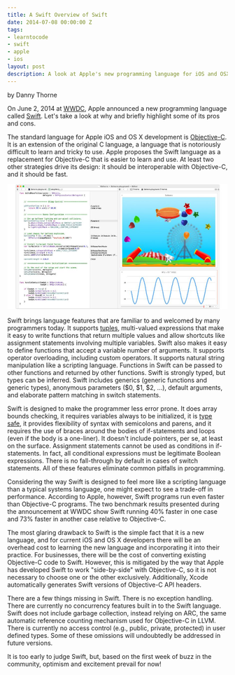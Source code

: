 ```yaml
---
title: A Swift Overview of Swift
date: 2014-07-08 00:00:00 Z
tags:
- learntocode
- swift
- apple
- ios
layout: post
description: A look at Apple's new programming language for iOS and OSX, Swift
---
```


by Danny Thorne

On June 2, 2014 at [WWDC](https://developer.apple.com/videos/wwdc/2014/), Apple announced a new programming language called [Swift](https://developer.apple.com/swift/). Let's take a look at why and briefly highlight some of its pros and cons.

The standard language for Apple iOS and OS X development is [Objective-C](http://en.wikipedia.org/wiki/Objective-C). It is an extension of the original C language, a language that is notoriously difficult to learn and tricky to use. Apple proposes the Swift language as a replacement for Objective-C that is easier to learn and use. At least two other strategies drive its design: it should be interoperable with Objective-C, and it should be fast.

![Swift playground, image from Apple &copy;](/img/blog/swift_overview_0.jpg)

<!--more-->

Swift brings language features that are familiar to and welcomed by many programmers today. It supports [tuples](http://en.wikipedia.org/wiki/Tuple), multi-valued expressions that make it easy to write functions that return multiple values and allow shortcuts like assignment statements involving multiple variables. Swift also makes it easy to define functions that accept a variable number of arguments. It supports operator overloading, including custom operators. It supports natural string manipulation like a scripting language. Functions in Swift can be passed to other functions and returned by other functions. Swift is strongly typed, but types can be inferred. Swift includes generics (generic functions and generic types), anonymous parameters ($0, $1, $2, ...), default arguments, and elaborate pattern matching in switch statements.

Swift is designed to make the programmer less error prone. It does array bounds checking, it requires variables always to be initialized, it is [type safe](http://en.wikipedia.org/wiki/Type_safety), it provides flexibility of syntax with semicolons and parens, and it requires the use of braces around the bodies of if-statements and loops (even if the body is a one-liner). It doesn't include pointers, per se, at least on the surface. Assignment statements cannot be used as conditions in if-statements. In fact, all conditional expressions must be legitimate Boolean expressions. There is no fall-through by default in cases of switch statements. All of these features eliminate common pitfalls in programming.

Considering the way Swift is designed to feel more like a scripting language than a typical systems language, one might expect to see a trade-off in performance. According to Apple, however, Swift programs run even faster than Objective-C programs. The two benchmark results presented during the announcement at WWDC show Swift running 40% faster in one case and 73% faster in another case relative to Objective-C.

The most glaring drawback to Swift is the simple fact that it is a new language, and for current iOS and OS X developers there will be an overhead cost to learning the new language and incorporating it into their practice. For businesses, there will be the cost of converting existing Objective-C code to Swift. However, this is mitigated by the way that Apple has developed Swift to work "side-by-side" with Objective-C, so it is not necessary to choose one or the other exclusively. Additionally, Xcode automatically generates Swift versions of Objective-C API headers.

There are a few things missing in Swift. There is no exception handling. There are currently no concurrency features built in to the Swift language. Swift does not include garbage collection, instead relying on ARC, the same automatic reference counting mechanism used for Objective-C in LLVM. There is currently no access control (e.g., public, private, protected) in user defined types. Some of these omissions will undoubtedly be addressed in future versions.

It is too early to judge Swift, but, based on the first week of buzz in the community, optimism and excitement prevail for now!